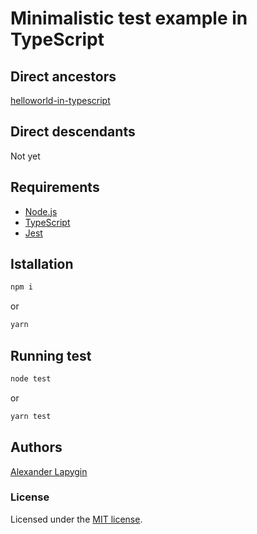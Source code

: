 # Minimalistic test example in TypeScript

## Direct ancestors

[helloworld-in-typescript](https://github.com/softspider/helloworld-in-typescript)

## Direct descendants

Not yet

## Requirements

* [Node.js](https://nodejs.org/en/download/package-manager/)
* [TypeScript](https://www.typescriptlang.org/)
* [Jest](https://jestjs.io/)

## Istallation

```sh
npm i
```

or

```sh
yarn
```

## Running test

```sh
node test
```

or

```sh
yarn test
```

## Authors

[Alexander Lapygin](https://github.com/AlexanderLapygin)

### License

Licensed under the [MIT license](./LICENSE).
